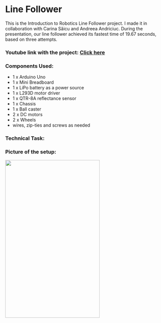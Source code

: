 # Line Follower
This is the Introduction to Robotics Line Follower project. I made it in collaboration with Carina Săicu and Andreea Andriciuc.
During the presentation, our line follower achieved its fastest time of 19.67 seconds, based on three attempts.

### Youtube link with the project: <a href= "https://www.youtube.com/watch?v=s3lH5o4y6hk"> Click here </a>

### Components Used:

* 1 x Arduino Uno
* 1 x Mini Breadboard
* 1 x LiPo battery as a power source
* 1 x L293D motor driver
* 1 x QTR-8A reflectance sensor
* 1 x Chassis
* 1 x Ball caster
* 2 x DC motors
* 2 x Wheels
* wires, zip-ties and screws as needed

### Technical Task:

### Picture of the setup:
<img src = "https://github.com/corinagherasim/LineFollower/assets/94368761/06eb2dd3-65b9-41da-98e2-f19109bf32e8" width="300" height="500">
